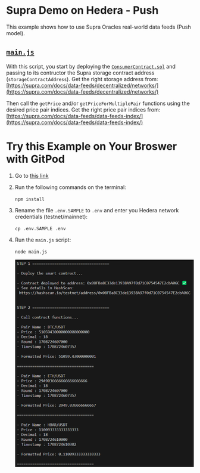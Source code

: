 # Supra Demo on Hedera - Push

This example shows how to use Supra Oracles real-world data feeds (Push model).

## [`main.js`](./main.js)

With this script, you start by deploying the [`ConsumerContract.sol`](./contracts/ConsumerContract.sol) and passing to its contructor the Supra storage contract address (`storageContractAddress`). Get the right storage address from: [https://supra.com/docs/data-feeds/decentralized/networks/](https://supra.com/docs/data-feeds/decentralized/networks/)

Then call the `getPrice` and/or `getPriceForMultiplePair` functions using the desired price pair indices. Get the right price pair indices from: [https://supra.com/docs/data-feeds/data-feeds-index/](https://supra.com/docs/data-feeds/data-feeds-index/)

# Try this Example on Your Broswer with GitPod

1. Go to [this link](https://gitpod.io/#https://github.com/hedera-dev/hedera-example-supra-oracle-contract-push)

2. Run the following commands on the terminal:

   `npm install`

3. Rename the file `.env.SAMPLE` to `.env` and enter you Hedera network credentials (testnet/mainnet):

   `cp .env.SAMPLE .env`

4. Run the `main.js` script:

   `node main.js`

   ![Console Output](./images/console_output.png)
